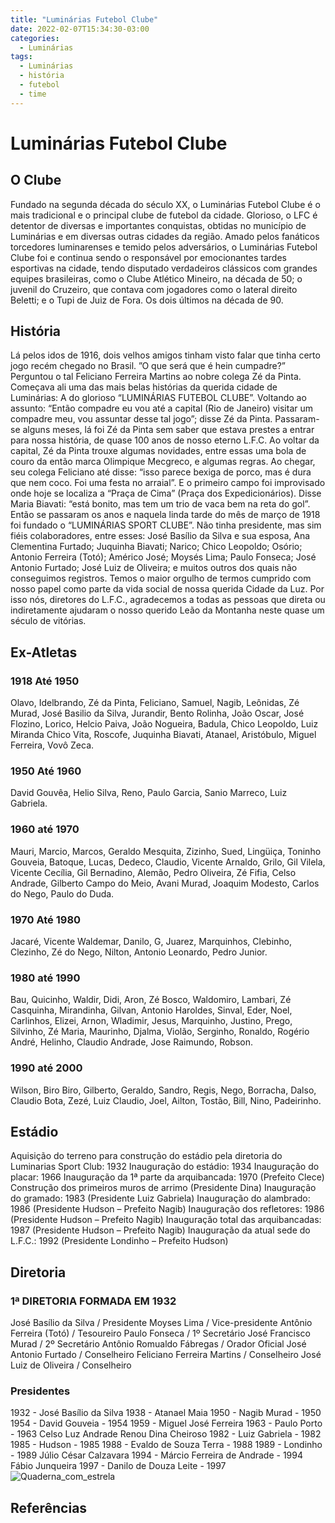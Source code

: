 ```yaml
---
title: "Luminárias Futebol Clube"
date: 2022-02-07T15:34:30-03:00
categories:
  - Luminárias
tags:
  - Luminárias
  - história
  - futebol
  - time
---
```

# Luminárias Futebol Clube #
## O Clube ##
Fundado na segunda década do século XX, o Luminárias Futebol Clube é o mais tradicional e o principal clube de futebol da cidade. Glorioso, o LFC é detentor de diversas e importantes conquistas, obtidas no município de Luminárias e em diversas outras cidades da região. Amado pelos fanáticos torcedores luminarenses e temido pelos adversários, o Luminárias Futebol Clube foi e continua sendo o responsável por emocionantes tardes esportivas na cidade, tendo disputado verdadeiros clássicos com grandes equipes brasileiras, como o Clube Atlético Mineiro, na década de 50; o juvenil do Cruzeiro, que contava com jogadores como o lateral direito Beletti; e o Tupi de Juiz de Fora. Os dois últimos na década de 90.
## História ##
Lá pelos idos de 1916, dois velhos amigos tinham visto falar que tinha certo jogo recém chegado no Brasil. ”O que será que é hein cumpadre?” Perguntou o tal Feliciano Ferreira Martins ao nobre colega Zé da Pinta. Começava ali uma das mais belas histórias da querida cidade de Luminárias: A do glorioso “LUMINÁRIAS FUTEBOL CLUBE”.
Voltando ao assunto: “Então compadre eu vou até a capital (Rio de Janeiro) visitar um compadre meu, vou assuntar desse tal jogo”; disse Zé da Pinta. Passaram-se alguns meses, lá foi Zé da Pinta sem saber que estava prestes a entrar para nossa história, de quase 100 anos de nosso eterno L.F.C.
Ao voltar da capital, Zé da Pinta trouxe algumas novidades, entre essas uma bola de couro da então marca Olimpique Mecgreco, e algumas regras. Ao chegar, seu colega Feliciano até disse: “isso parece bexiga de porco, mas é dura que nem coco. Foi uma festa no arraial”.
E o primeiro campo foi improvisado onde hoje se localiza a “Praça de Cima” (Praça dos Expedicionários). Disse Maria Biavati: “está bonito, mas tem um trio de vaca bem na reta do gol”.
Então se passaram os anos e naquela linda tarde do mês de março de 1918 foi fundado o “LUMINÁRIAS SPORT CLUBE”. Não tinha presidente, mas sim fiéis colaboradores, entre esses: José Basílio da Silva e sua esposa, Ana Clementina Furtado; Juquinha Biavati; Narico; Chico Leopoldo; Osório; Antonio Ferreira (Totó); Américo José; Moysés Lima; Paulo Fonseca; José Antonio Furtado; José Luiz de Oliveira; e muitos outros dos quais não conseguimos registros.
Temos o maior orgulho de termos cumprido com nosso papel como parte da vida social de nossa querida Cidade da Luz. Por isso nós, diretores do L.F.C., agradecemos a todas as pessoas que direta ou indiretamente ajudaram o nosso querido Leão da Montanha neste quase um século de vitórias.
## Ex-Atletas ##
### 1918 Até 1950 ###
Olavo, Idelbrando, Zé da Pinta, Feliciano, Samuel, Nagib, Leônidas, Zé Murad, José Basilio da Silva, Jurandir, Bento Rolinha, João Oscar, José Flozino, Lorico, Helcio Paiva, João Nogueira, Badula, Chico Leopoldo, Luiz Miranda Chico Vita, Roscofe, Juquinha Biavati, Atanael, Aristóbulo, Miguel Ferreira, Vovô Zeca.
### 1950 Até 1960 ###
David Gouvêa, Helio Silva, Reno, Paulo Garcia, Sanio Marreco, Luiz Gabriela.
### 1960 até 1970 ###
Mauri, Marcio, Marcos, Geraldo Mesquita, Zizinho, Sued, Lingüiça, Toninho Gouveia, Batoque, Lucas, Dedeco, Claudio, Vicente Arnaldo, Grilo, Gil Vilela, Vicente Cecília, Gil Bernadino, Alemão, Pedro Oliveira, Zé Fifia, Celso Andrade, Gilberto Campo do Meio, Avani Murad, Joaquim Modesto, Carlos do Nego, Paulo do Duda.
### 1970 Até 1980 ###
Jacaré, Vicente Waldemar, Danilo, G, Juarez, Marquinhos, Clebinho, Clezinho, Zé do Nego, Nilton, Antonio Leonardo, Pedro Junior.
### 1980 até 1990 ###
Bau, Quicinho, Waldir, Didi, Aron, Zé Bosco, Waldomiro, Lambari, Zé Casquinha, Mirandinha, Gilvan, Antonio Haroldes, Sinval, Eder, Noel, Carlinhos, Elizei, Arnon, Wladimir, Jesus, Marquinho, Justino, Prego, Silvinho, Zé Maria, Maurinho, Djalma, Violão, Serginho, Ronaldo, Rogério André, Helinho, Claudio Andrade, Jose Raimundo, Robson.
### 1990 até 2000 ###
Wilson, Biro Biro, Gilberto, Geraldo, Sandro, Regis, Nego, Borracha, Dalso, Claudio Bota, Zezé, Luiz Claudio, Joel, Ailton, Tostão, Bill, Nino, Padeirinho.
## Estádio ##
Aquisição do terreno para construção do estádio pela diretoria do Luminarias Sport Club: 1932
Inauguração do estádio: 1934
Inauguração do placar: 1966
Inauguração da 1ª parte da arquibancada: 1970 (Prefeito Clece)
Construção dos primeiros muros de arrimo (Presidente Dina)
Inauguração do gramado: 1983 (Presidente Luiz Gabriela)
Inauguração do alambrado: 1986 (Presidente Hudson – Prefeito Nagib)
Inauguração dos refletores: 1986 (Presidente Hudson – Prefeito Nagib)
Inauguração total das arquibancadas: 1987 (Presidente Hudson – Prefeito Nagib)
Inauguração da atual sede do L.F.C.: 1992 (Presidente Londinho – Prefeito Hudson)
## Diretoria ##
### 1ª DIRETORIA FORMADA EM  1932 ###
José Basílio da Silva / Presidente
Moyses Lima / Vice-presidente
Antônio Ferreira (Totó) / Tesoureiro
Paulo Fonseca / 1º Secretário
José Francisco Murad / 2º Secretário
Antônio Romualdo Fábregas / Orador Oficial
José Antonio Furtado / Conselheiro
Feliciano Ferreira Martins / Conselheiro
José Luiz de Oliveira / Conselheiro 
### Presidentes ###
1932 - José Basílio da Silva
1938 - Atanael Maia
1950 - Nagib Murad - 1950
1954 - David Gouveia - 1954
1959 - Miguel José Ferreira
1963 - Paulo Porto - 1963
Celso Luz Andrade
Renou
Dina
Cheiroso
1982 - Luiz Gabriela - 1982
1985 - Hudson - 1985
1988 - Evaldo de Souza Terra - 1988
1989 - Londinho - 1989
Júlio César Calzavara
1994 - Márcio Ferreira de Andrade - 1994
Fábio Junqueira
1997 - Danilo de Douza Leite - 1997
![Quaderna_com_estrela](https://user-images.githubusercontent.com/572651/160442382-aee644d2-3ed2-4493-9f5e-adddfa549a9d.png)

## Referências ##
